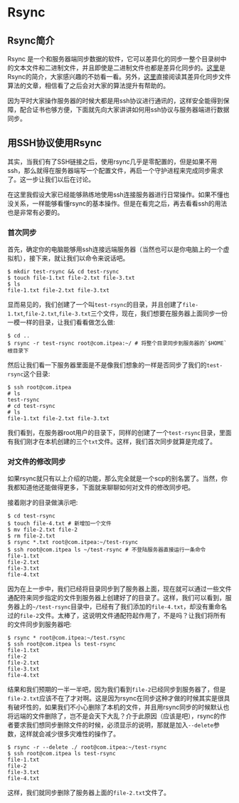 # Rsync

## Rsync简介
Rsync 是一个和服务器端同步数据的软件，它可以差异化的同步一整个目录树中的文本文件和二进制文件，并且即使是二进制文件也都是差异化同步的。[这里](https://zh.wikipedia.org/zh-cn/Rsync)是Rsync的简介，大家感兴趣的不妨看一看。另外，[这里](https://zh.wikipedia.org/wiki/Rsync#.E6.BC.94.E7.AE.97.E6.B3.95)直接阅读其差异化同步文件算法的文章，相信看了之后会对大家的算法提升有帮助的。

因为平时大家操作服务器的时候大都是用ssh协议进行通讯的，这样安全能得到保障，配合证书也够方便，下面就先向大家讲讲如何用ssh协议与服务器端进行数据同步。

## 用SSH协议使用Rsync
其实，当我们有了SSH链接之后，使用rsync几乎是零配置的，但是如果不用ssh，那么就得在服务器端写一个配置文件，再启一个守护进程来完成同步需求了。这一步让我们以后在讨论。

在这里我假设大家已经能够熟练地使用ssh连接服务器进行日常操作。如果不懂也没关系，一样能够看懂rsync的基本操作。但是在看完之后，再去看看ssh的用法也是非常有必要的。

### 首次同步
首先，确定你的电脑能够用ssh连接远端服务器（当然也可以是你电脑上的一个虚拟机），接下来，就让我们以命令来说话吧。

	$ mkdir test-rsync && cd test-rsync
	$ touch file-1.txt file-2.txt file-3.txt
	$ ls
	file-1.txt file-2.txt file-3.txt

显而易见的，我们创建了一个叫`test-rsync`的目录，并且创建了`file-1.txt`,`file-2.txt`,`file-3.txt`三个文件，现在，我们想要在服务器上面同步一份一模一样的目录，让我们看看做怎么做:

	$ cd ..
	$ rsync -r test-rsync root@com.itpea:~/ # 将整个目录同步到服务器的`$HOME`根目录下

然后让我们看一下服务器里面是不是像我们想象的一样是否同步了我们的`test-rsync`这个目录:

	$ ssh root@com.itpea
	# ls
	test-rsync
	# cd test-rsync
	# ls
	file-1.txt file-2.txt file-3.txt

我们看到，在服务器root用户的目录下，同样的创建了一个`test-rsync`目录，里面有我们刚才在本机创建的三个`txt`文件。这样，我们首次同步就算是完成了。

### 对文件的修改同步
如果rsync就只有以上介绍的功能，那么完全就是一个scp的别名罢了。当然，你我都知道他还能做得更多，下面就来聊聊如何对文件的修改同步吧。

接着刚才的目录做演示吧:

	$ cd test-rsync
	$ touch file-4.txt # 新增加一个文件
	$ mv file-2.txt file-2
	$ rm file-2.txt
	$ rsync *.txt root@com.itpea:~/test-rsync
	$ ssh root@com.itpea ls ~/test-rsync # 不登陆服务器直接运行一条命令
	file-1.txt
	file-2.txt
	file-3.txt
	file-4.txt

因为在上一步中，我们已经将目录同步到了服务器上面，现在就可以通过一些文件通配符来同步指定的文件到服务器上创建好了的目录了。这样，我们可以看到，服务器上的`~/test-rsync`目录中，已经有了我们添加的`file-4.txt`，却没有重命名过的`file-2`文件。太棒了，这说明文件通配符起作用了，不是吗？让我们将所有的文件同步到服务器吧:

	$ rsync * root@com.itpea:~/test.rsync
	$ ssh root@com.itpea ls test-rsync
	file-1.txt
	file-2
	file-2.txt
	file-3.txt
	file-4.txt

结果和我们预期的一半一半吧，因为我们看到`file-2`已经同步到服务器了，但是`file-2.txt`应该不在了才对啊。这是因为rsync在同步这种才做的时候其实是很具有破坏性的，如果我们不小心删除了本机的文件，并且用rsync同步的时候默认也将远端的文件删除了，岂不是会天下大乱？介于此原因（应该是吧），rsync的作者要求我们想同步删除文件的时候，必须显示的说明，那就是加入`--delete`参数，这样就会减少很多灾难性的操作了。

	$ rsync -r --delete ./ root@com.itpea:~/test-rsync
	$ ssh root@com.itpea ls test-rsync
	file-1.txt
	file-2
	file-3.txt
	file-4.txt

这样，我们就同步删除了服务器上面的`file-2.txt`文件了。
